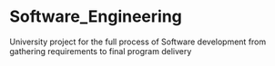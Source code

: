 # Software_Engineering
University project for the full process of Software development from gathering requirements to final program delivery
